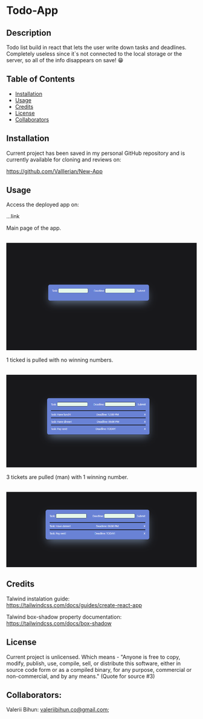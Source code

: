 # Todo-App


## Description

Todo list build in react that lets the user write down tasks and deadlines.
Completely useless since it`s not connected to the local storage or the server, so all of the info 
disappears on save! 😁

## Table of Contents
- [Installation](#installation)
- [Usage](#usage)
- [Credits](#credits)
- [License](#license)
- [Collaborators](#Collaborators)


## Installation
Current project has been saved in my personal GitHub repository and is currently available for cloning and reviews on:

https://github.com/Valllerian/New-App

## Usage

Access the deployed app on: 

...link



Main page of the app.

<br>
<img alt="Main page" src="./assets/image01.jpg" />
<br>

1 ticked is pulled with no winning numbers.

<br>
<img alt="Main page" src="./assets/image02.jpg" />
<br>


3 tickets are pulled (man) with 1 winning number.

<br>
<img alt="Main page" src="./assets/image03.jpg" />
<br>




## Credits

Talwind instalation guide: 
<br>
https://tailwindcss.com/docs/guides/create-react-app

Talwind box-shadow property documentation:
<br>
https://tailwindcss.com/docs/box-shadow


## License
Current project is unlicensed. Which means - "Anyone is free to copy, modify, publish, use, compile, sell, or
distribute this software, either in source code form or as a compiled
binary, for any purpose, commercial or non-commercial, and by any
means." (Quote for source #3)

## Collaborators:

Valerii Bihun: valeriibihun.co@gmail.com;
